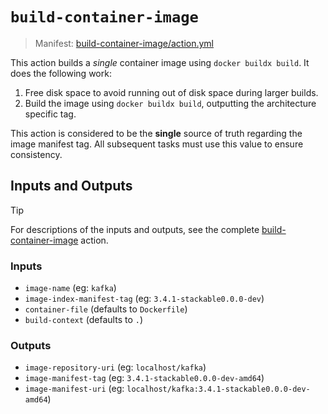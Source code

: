 # `build-container-image`

> Manifest: [build-container-image/action.yml][build-container-image]

This action builds a *single* container image using `docker buildx build`. It does the following work:

1. Free disk space to avoid running out of disk space during larger builds.
2. Build the image using `docker buildx build`, outputting the architecture specific tag.

This action is considered to be the **single** source of truth regarding the image manifest tag.
All subsequent tasks must use this value to ensure consistency.

## Inputs and Outputs

> [!TIP]
> For descriptions of the inputs and outputs, see the complete [build-container-image] action.

### Inputs

- `image-name` (eg: `kafka`)
- `image-index-manifest-tag` (eg: `3.4.1-stackable0.0.0-dev`)
- `container-file` (defaults to `Dockerfile`)
- `build-context` (defaults to `.`)
<!--
TODO (@NickLarsenNZ): Allow optional buildx cache
- `build-cache-username`
- `build-cache-password`
-->

### Outputs

- `image-repository-uri` (eg: `localhost/kafka`)
- `image-manifest-tag` (eg: `3.4.1-stackable0.0.0-dev-amd64`)
- `image-manifest-uri` (eg: `localhost/kafka:3.4.1-stackable0.0.0-dev-amd64`)

[build-container-image]: ./action.yml
